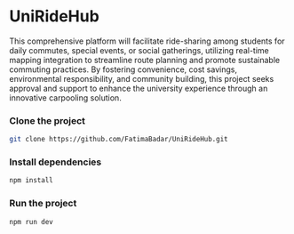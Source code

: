 # UniRideHub

This comprehensive platform will facilitate ride-sharing among students for daily commutes, special events, or social gatherings, utilizing real-time mapping integration to streamline route planning and promote sustainable commuting practices. By fostering convenience, cost savings, environmental responsibility, and community building, this project seeks approval and support to enhance the university experience through an innovative carpooling solution.

### Clone the project
```bash
git clone https://github.com/FatimaBadar/UniRideHub.git
```

### Install dependencies
```bash
npm install
```

### Run the project
```bash
npm run dev
```
